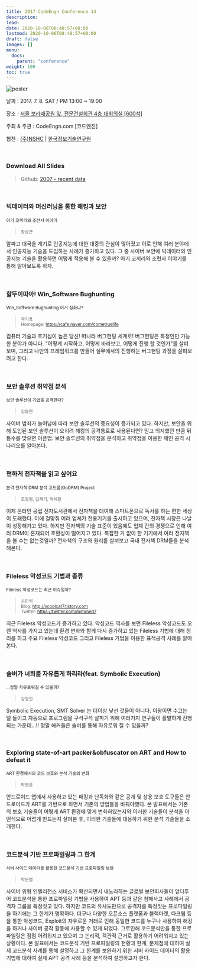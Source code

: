 ```yaml
---
title: 2017 CodeEngn Conference 14
description: 
lead: 
date: 2020-10-06T08:48:57+00:00
lastmod: 2020-10-06T08:48:57+00:00
draft: false
images: []
menu:
  docs:
    parent: "conference"
weight: 100
toc: true
---
```


![poster](codeengn_conference_14_poster.jpg)

날짜 : 2017. 7. 8. SAT / PM 13:00 ~ 19:00   

장소 : <a href='https://map.naver.com/local/siteview.nhn?code=19039533' target='_blank'>서울 보라매공원 앞, 전문건설회관 4층 대회의실 [600석]</a>

주최 & 주관 : CodeEngn.com [코드엔진] &nbsp;

협찬 : <a href='https://www.nshc.net' target='_blank'>(주)NSHC</a> | <a href='https://kitri.re.kr' target='_blank'>한국정보기술연구원</a>

<br />

### Download All Slides

> Github: <a href='https://github.com/codeengn/codeengn-conference' target='_blank'>2007 - recent data</a>

<br />

### 빅데이터와 머신러닝을 통한 해킹과 보안

<small>아기 코끼리와 조련사 이야기</small>

> <small>장상근</small>

알파고 대국을 계기로 인공지능에 대한 대중의 관심이 많아졌고 이로 인해 여러 분야에서 인공지능 기술을 도입하는 사례가 증가하고 있다. 그 중 사이버 보안에 빅데이터와 인공지능 기술을 활용하면 어떻게 적용해 볼 수 있을까? 아기 코끼리와 조련사 이야기를 통해 알아보도록 하자.

<br />

### 할뚜이따아! Win_Software Bughunting

<small>Win_Software Bughunting 이거 실화냐?</small>

> <small>곽기용 <br />
> Homepage: <a href='https://cafe.naver.com/cometruelife' target='_blank'>https://cafe.naver.com/cometruelife</a></small>

컴퓨터 기술과 호기심이 높은 당신! 떠나라 버그헌팅 세계로! 버그헌팅은 특정인만 가능한 분야가 아니다. "어떻게 시작하고, 어떻게 바라보고, 어떻게 진행 할 것인가"를 살펴보며, 그리고 나만의 프레임워크를 만들어 실무에서의 진행하는 버그헌팅 과정을 살펴보려고 한다.

<br />

### 보안 솔루션 취약점 분석

<small>보안 솔루션이 기업을 공격한다?</small>

> <small>김동현</small>

사이버 범죄가 늘어남에 따라 보안 솔루션의 중요성이 증가되고 있다. 하지만, 보안을 위해 도입된 보안 솔루션이 오히려 해킹의 공격통로로 사용된다면? 믿고 의지했던 만큼 뒤통수를 맞으면 아픈법. 보안 솔루션의 취약점을 분석하고 취약점을 이용한 체인 공격 시나리오를 알아본다.

<br />

### 편하게 전자책을 읽고 싶어요

<small>본격 전자책 DRM 분석 고드름(GoDRM) Project</small>

> <small>조정현, 김재기, 박세한</small>

이제 온라인 공립 전자도서관에서 전자책을 대여해 스마트폰으로 독서를 하는 편한 세상이 도래했다. 이에 걸맞춰 여러 업체가 전용기기를 출시하고 있으며, 전자책 시장은 나날이 성장해가고 있다. 하지만 전자책의 기술 표준이 있음에도 업체 간의 경쟁으로 인해 여러 DRM이 혼재되어 호환성이 떨어지고 있다. 복잡한 거 없이 한 기기에서 여러 전자책을 볼 수는 없는것일까? 전자책의 구조와 원리를 살펴보고 국내 전자책 DRM들을 분석해본다.


<br />

### Fileless 악성코드 기법과 종류

<small>Fileless 악성코드는 최근 이슈일까?</small>

> <small>차민석 <br />
> Blog: <a href='http://xcoolcat7.tistory.com' target='_blank'>http://xcoolcat7.tistory.com</a><br />
> Twitter: <a href='https://twitter.com/mstoned7' target='_blank'>https://twitter.com/mstoned7</a></small>

최근 Fileless 악성코드가 증가하고 있다. 악성코드 역사를 보면 Fileless 악성코드도 오랜 역사를 가지고 있는데 환경 변화와 함께 다시 증가하고 있는 Fileless 기법에 대해 정리를 하고 주요 Fileless 악성코드 그리고 Fileless 기법을 이용한 표적공격 사례를 알아본다.


<br />

### 솔버가 너희를 자유롭게 하리라(feat. Symbolic Execution)

<small>...정말 자유로워질 수 있을까?</small>

> <small>강정진</small>


Symbolic Execution, SMT Solver 는 더이상 낯선 것들이 아니다. 이왕이면 수고는 덜 들이고 자동으로 프로그램을 구석구석 살피기 위해 여러가지 연구들이 활발하게 진행되는 가운데...!! 정말 해커들은 솔버를 통해 자유로워 질 수 있을까?


<br />

### Exploring state-of-art packer&obfuscator on ART and How to defeat it

<small>ART 환경에서의 코드 보호와 분석 기술의 변화</small>

> <small>박영웅</small>

안드로이드 앱에서 사용하고 있는 패킹과 난독화와 같은 공개 및 상용 보호 도구들은 안드로이드가 ART를 기반으로 하면서 기존의 방법들을 바꿔야했다. 본 발표에서는 기존의 보호 기술들이 어떻게 ART 환경에 맞게 변화하였는지와 이러한 기술들이 분석을 어떤식으로 어렵게 만드는지 살펴본 후, 이러한 기술들에 대응하기 위한 분석 기술들을 소개한다.

<br />

### 코드분석 기반 프로파일링과 그 한계

<small>서버 사이드 데이터를 활용한 코드분석 기반 프로파일링 보완</small>

> <small>박문범</small>


사이버 위협 인텔리전스 서비스가 확산되면서 내노라하는 글로벌 보안회사들이 앞다투어 코드분석을 통한 프로파일링 기법을 사용하여 APT 등과 같은 침해사고 사례에서 공격자 그룹을 특정짓고 있다. 하지만 코드의 유사도만으로 공격자를 특정짓는 프로파일링을 하기에는 그 한계가 명확하다. 더구나 다양한 오픈소스 플랫폼과 블랙마켓, 다크웹 등을 통한 악성코드, Exploit의 자유로운 거래로 인해 동일한 코드를 누구나 사용하여 해킹을 하거나 사이버 공작 활동에 사용할 수 있게 되었다. 그로인해 코드분석만을 통한 프로파일링은 점점 어려워지고 있으며 그 논리적, 객관적 근거로 활용하기 어려워지고 있는 상황이다. 본 발표에서는 코드분석 기반 프로파일링의 현황과 한계, 문제점에 대하여 실제 코드분석 사례를 통해 설명하고 그 한계를 보완하기 위한 서버 사이드 데이터의 활용기법에 대하여 실제 APT 공격 사례 등을 분석하여 설명하고자 한다.
